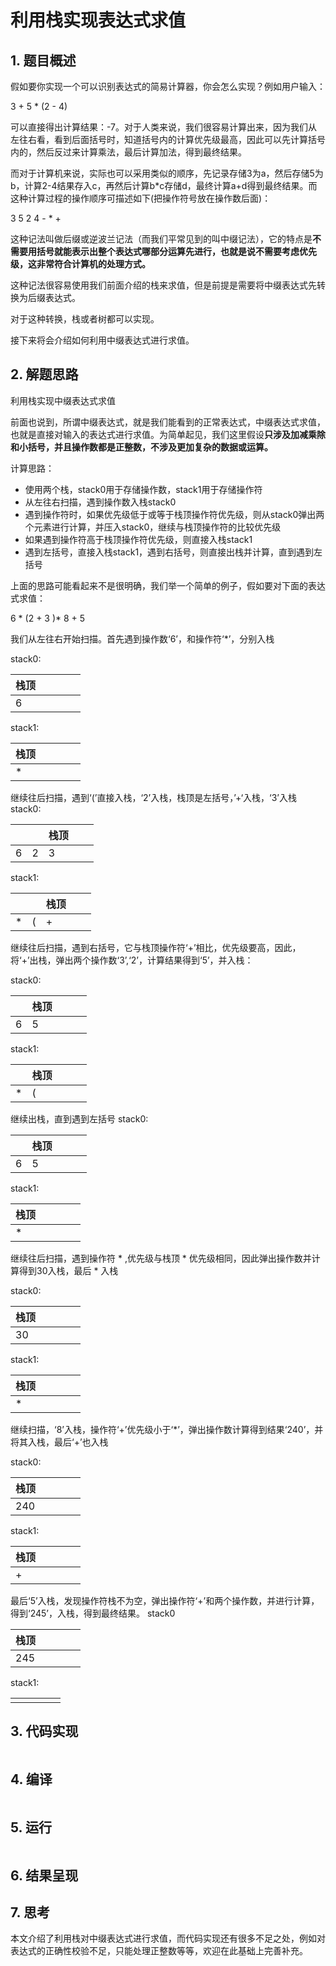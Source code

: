 # 利用栈实现表达式求值

## 1. 题目概述

假如要你实现一个可以识别表达式的简易计算器，你会怎么实现？例如用户输入：

 3 + 5 * (2 - 4) 

可以直接得出计算结果：-7。对于人类来说，我们很容易计算出来，因为我们从左往右看，看到后面括号时，知道括号内的计算优先级最高，因此可以先计算括号内的，然后反过来计算乘法，最后计算加法，得到最终结果。

而对于计算机来说，实际也可以采用类似的顺序，先记录存储3为a，然后存储5为b，计算2-4结果存入c，再然后计算b*c存储d，最终计算a+d得到最终结果。而这种计算过程的操作顺序可描述如下(把操作符号放在操作数后面)： 

 3 5 2 4 - * + 

这种记法叫做后缀或逆波兰记法（而我们平常见到的叫中缀记法），它的特点是**不需要用括号就能表示出整个表达式哪部分运算先进行，也就是说不需要考虑优先级，这非常符合计算机的处理方式。**

这种记法很容易使用我们前面介绍的栈来求值，但是前提是需要将中缀表达式先转换为后缀表达式。

对于这种转换，栈或者树都可以实现。

接下来将会介绍如何利用中缀表达式进行求值。





## 2. 解题思路

利用栈实现中缀表达式求值

前面也说到，所谓中缀表达式，就是我们能看到的正常表达式，中缀表达式求值，也就是直接对输入的表达式进行求值。为简单起见，我们这里假设**只涉及加减乘除和小括号，并且操作数都是正整数，不涉及更加复杂的数据或运算。**

计算思路：

- 使用两个栈，stack0用于存储操作数，stack1用于存储操作符
- 从左往右扫描，遇到操作数入栈stack0
- 遇到操作符时，如果优先级低于或等于栈顶操作符优先级，则从stack0弹出两个元素进行计算，并压入stack0，继续与栈顶操作符的比较优先级
- 如果遇到操作符高于栈顶操作符优先级，则直接入栈stack1
- 遇到左括号，直接入栈stack1，遇到右括号，则直接出栈并计算，直到遇到左括号

上面的思路可能看起来不是很明确，我们举一个简单的例子，假如要对下面的表达式求值：

 6 * (2 + 3 )* 8 + 5 

 我们从左往右开始扫描。首先遇到操作数‘6’，和操作符‘*’，分别入栈

stack0:

| 栈顶 |      |      |      |      |
| ---- | ---- | ---- | ---- | ---- |
| 6    |      |      |      |      |

stack1:

| 栈顶 |      |      |      |      |
| ---- | ---- | ---- | ---- | ---- |
| *    |      |      |      |      |

继续往后扫描，遇到‘(’直接入栈，‘2’入栈，栈顶是左括号，’+‘入栈，‘3’入栈
stack0:

|      |      | 栈顶 |      |      |
| ---- | ---- | ---- | ---- | ---- |
| 6    | 2    | 3    |      |      |

stack1:

|      |      | 栈顶 |      |      |
| ---- | ---- | ---- | ---- | ---- |
| *    | (    | +    |      |      |

继续往后扫描，遇到右括号，它与栈顶操作符‘+’相比，优先级要高，因此，将‘+’出栈，弹出两个操作数‘3’,‘2’，计算结果得到‘5’，并入栈：

stack0:

|      | 栈顶 |      |      |      |
| ---- | ---- | ---- | ---- | ---- |
| 6    | 5    |      |      |      |

stack1:

|      | 栈顶 |      |      |      |
| ---- | ---- | ---- | ---- | ---- |
| *    | (    |      |      |      |

继续出栈，直到遇到左括号
stack0:

|      | 栈顶 |      |      |      |
| ---- | ---- | ---- | ---- | ---- |
| 6    | 5    |      |      |      |

stack1:

| 栈顶 |      |      |      |      |
| ---- | ---- | ---- | ---- | ---- |
| *    |      |      |      |      |

继续往后扫描，遇到操作符  *  ,优先级与栈顶 * 优先级相同，因此弹出操作数并计算得到30入栈，最后 * 入栈

stack0:

| 栈顶 |      |      |      |      |
| ---- | ---- | ---- | ---- | ---- |
| 30   |      |      |      |      |

stack1:

| 栈顶 |      |      |      |      |
| ---- | ---- | ---- | ---- | ---- |
| *    |      |      |      |      |

继续扫描，‘8’入栈，操作符‘+’优先级小于‘*’，弹出操作数计算得到结果‘240’，并将其入栈，最后‘+’也入栈

stack0:

| 栈顶 |      |      |      |      |
| ---- | ---- | ---- | ---- | ---- |
| 240  |      |      |      |      |

stack1:

| 栈顶 |      |      |      |      |
| ---- | ---- | ---- | ---- | ---- |
| +    |      |      |      |      |

最后‘5’入栈，发现操作符栈不为空，弹出操作符‘+’和两个操作数，并进行计算，得到‘245’，入栈，得到最终结果。
stack0

| 栈顶 |      |      |      |      |
| ---- | ---- | ---- | ---- | ---- |
| 245  |      |      |      |      |

stack1:

|      |      |      |      |      |
| ---- | ---- | ---- | ---- | ---- |
|      |      |      |      |      |

## 3. 代码实现

```c

```



## 4. 编译

```c

```



## 5. 运行

```c

```



## 6. 结果呈现





## 7. 思考

本文介绍了利用栈对中缀表达式进行求值，而代码实现还有很多不足之处，例如对表达式的正确性校验不足，只能处理正整数等等，欢迎在此基础上完善补充。
